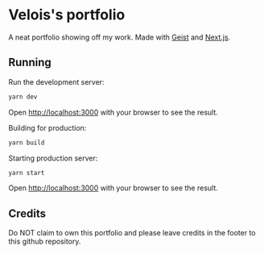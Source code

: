 # Velois's portfolio

A neat portfolio showing off my work. Made with [Geist](https://geist-ui.dev/en-us) and [Next.js](https://nextjs.org).

## Running

Run the development server:

```bash
yarn dev
```

Open [http://localhost:3000](http://localhost:3000) with your browser to see the result.

Building for production:

```bash
yarn build
```

Starting production server:

```bash
yarn start
```

Open [http://localhost:3000](http://localhost:3000) with your browser to see the result.

## Credits

Do NOT claim to own this portfolio and please leave credits in the footer to this github repository.
